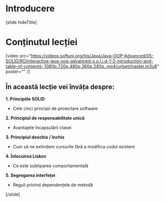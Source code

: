 # Introducere 

[slide hideTitle]

# Conținutul lecției

[video src="https://videos.softuni.org/hls/Java/Java-OOP-Advanced/05-SOLID/RO/interactive-java-oop-advanced-s.o.l.i.d-1-2-introduction-and-table-of-contents-,1080p,720p,480p,360p,240p,.mp4/urlset/master.m3u8" poster="" /]

## În această lecție vei învăța despre:

**1. Principiile SOLID**
- Cele cinci principii de proiectare software

**2. Principiul de responsabilitate unică**
- Avantajele încapsulării clasei

**3. Principiul deschis / închis**
- Cum să ne extindem cursurile fără a modifica codul existent

**4. Înlocuirea Liskov**
- Ce este subtiparea comportamentală

**5. Segregarea interfeței**
- Reguli privind dependențele de metodă

 
[/slide]
